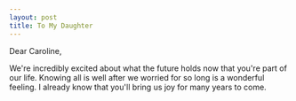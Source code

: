 ```yaml
---
layout: post
title: To My Daughter
---
```

Dear Caroline,

We're incredibly excited about what the future holds now that you're part of our life. Knowing all is well after we worried for so long is a wonderful feeling. I already know that you'll bring us joy for many years to come.
